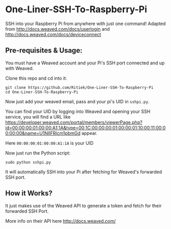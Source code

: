 # One-Liner-SSH-To-Raspberry-Pi

SSH into your Raspberry Pi from anywhere with just one command!
Adapted from http://docs.weaved.com/docs/userlogin and http://docs.weaved.com/docs/deviceconnect

## Pre-requisites & Usage:

You must have a Weaved account and your Pi's SSH port connected and up with Weaved.

Clone this repo and cd into it:

```
git clone https://github.com/Ritiek/One-Liner-SSH-To-Raspberry-Pi
cd One-Liner-SSH-To-Raspberry-Pi
```

Now just add your weaved email, pass and your pi's UID in `sshpi.py`.

You can find your UID by logging into Weaved and opening your SSH service, you will find a URL like https://developer.weaved.com/portal/members/viewerPage.php?id=00:00:00:01:00:00:A1:1A&type=00:1C:00:00:00:01:00:00:01:10:00:11:00:00:00:00&name=U1NIIFRlcm1pbmGd appear.

Here `00:00:00:01:00:00:A1:1A` is your UID

Now just run the Python script:

`sudo python sshpi.py`

It will automatically SSH into your Pi after fetching for Weaved's forwarded SSH port.

## How it Works?

It just makes use of the Weaved API to generate a token and fetch for their forwarded SSH Port.

More info on their API here http://docs.weaved.com/
